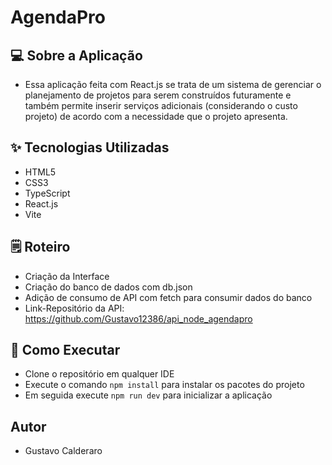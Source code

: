 # AgendaPro

## 💻 Sobre a Aplicação
- Essa aplicação feita com React.js se trata de um sistema de gerenciar o planejamento de projetos para serem construídos futuramente e também permite
inserir serviços adicionais (considerando o custo projeto) de acordo com a necessidade que o projeto apresenta.

## ✨ Tecnologias Utilizadas
- HTML5
- CSS3
- TypeScript
- React.js
- Vite

## 🗒️ Roteiro
- Criação da Interface
- Criação do banco de dados com db.json
- Adição de consumo de API com fetch para consumir dados do banco
- Link-Repositório da API: https://github.com/Gustavo12386/api_node_agendapro

## 🚀 Como Executar
- Clone o repositório em qualquer IDE
- Execute o comando `npm install` para instalar os pacotes do projeto
- Em seguida execute `npm run dev` para inicializar a aplicação

## Autor 
- Gustavo Calderaro
  
